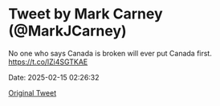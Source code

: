 # Tweet by Mark Carney (@MarkJCarney)

No one who says Canada is broken will ever put Canada first. https://t.co/lZi4SGTKAE

Date: 2025-02-15 02:26:32

[Original Tweet](https://x.com/MarkJCarney/status/1890588475952390579)

